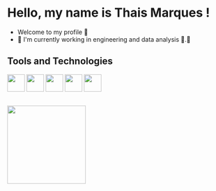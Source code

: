 # Hello, my name is Thais Marques ! 
- Welcome to my profile 👋
- 🔭 I'm currently working in engineering and data analysis 🎲.🎲

## Tools and Technologies

<img loading="lazy" src="https://cdn.jsdelivr.net/gh/devicons/devicon@latest/icons/javascript/javascript-original.svg" width="40" height="40"/> <img loading="lazy" src="https://cdn.jsdelivr.net/gh/devicons/devicon@latest/icons/linux/linux-original.svg" width="40" height="40"/> <img loading="lazy" src="https://cdn.jsdelivr.net/gh/devicons/devicon@latest/icons/mongodb/mongodb-original-wordmark.svg" width="40" height="40"/> <img loading="lazy" src="https://cdn.jsdelivr.net/gh/devicons/devicon@latest/icons/postgresql/postgresql-original-wordmark.svg" width="40" height="40"/> <img loading="lazy" src="https://cdn.jsdelivr.net/gh/devicons/devicon@latest/icons/python/python-original-wordmark.svg" width="40" height="40"/>   

##
<div>
<a href="https://github.com/thaismarques624">
<img loading="lazy" height="180em" src="https://github-readme-stats.vercel.app/api/top-langs/?username=thaismarques624&layout=compact&langs_count=7&theme=dracula"/>
</div>



          

          


          
          
